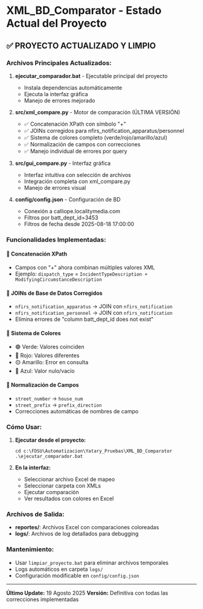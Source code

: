 # XML_BD_Comparator - Estado Actual del Proyecto

## ✅ PROYECTO ACTUALIZADO Y LIMPIO

### Archivos Principales Actualizados:

1. **ejecutar_comparador.bat** - Ejecutable principal del proyecto
   - Instala dependencias automáticamente
   - Ejecuta la interfaz gráfica
   - Manejo de errores mejorado

2. **src/xml_compare.py** - Motor de comparación (ÚLTIMA VERSIÓN)
   - ✅ Concatenación XPath con símbolo "+"
   - ✅ JOINs corregidos para nfirs_notification_apparatus/personnel
   - ✅ Sistema de colores completo (verde/rojo/amarillo/azul)
   - ✅ Normalización de campos con correcciones
   - ✅ Manejo individual de errores por query

3. **src/gui_compare.py** - Interfaz gráfica
   - Interfaz intuitiva con selección de archivos
   - Integración completa con xml_compare.py
   - Manejo de errores visual

4. **config/config.json** - Configuración de BD
   - Conexión a calliope.localitymedia.com
   - Filtros por batt_dept_id=3453
   - Filtros de fecha desde 2025-08-18 17:00:00

### Funcionalidades Implementadas:

#### 🔄 Concatenación XPath
- Campos con "+" ahora combinan múltiples valores XML
- Ejemplo: `dispatch_type` = `IncidentTypeDescription + ModifyingCircumstanceDescription`

#### 🔗 JOINs de Base de Datos Corregidos
- `nfirs_notification_apparatus` → JOIN con `nfirs_notification`
- `nfirs_notification_personnel` → JOIN con `nfirs_notification`
- Elimina errores de "column batt_dept_id does not exist"

#### 🎨 Sistema de Colores
- 🟢 Verde: Valores coinciden
- 🔴 Rojo: Valores diferentes  
- 🟡 Amarillo: Error en consulta
- 🔵 Azul: Valor nulo/vacío

#### 📝 Normalización de Campos
- `street_number` → `house_num`
- `street_prefix` → `prefix_direction`
- Correcciones automáticas de nombres de campo

### Cómo Usar:

1. **Ejecutar desde el proyecto:**
   ```
   cd c:\FDSU\Automatizacion\Yatary_Pruebas\XML_BD_Comparator
   .\ejecutar_comparador.bat
   ```

2. **En la interfaz:**
   - Seleccionar archivo Excel de mapeo
   - Seleccionar carpeta con XMLs
   - Ejecutar comparación
   - Ver resultados con colores en Excel

### Archivos de Salida:
- **reportes/**: Archivos Excel con comparaciones coloreadas
- **logs/**: Archivos de log detallados para debugging

### Mantenimiento:
- Usar `limpiar_proyecto.bat` para eliminar archivos temporales
- Logs automáticos en carpeta `logs/`
- Configuración modificable en `config/config.json`

---
**Último Update:** 19 Agosto 2025
**Versión:** Definitiva con todas las correcciones implementadas
